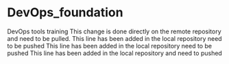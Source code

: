 # DevOps_foundation
 DevOps tools training
This change is done directly on the remote repository and need to be pulled.
This line has been added in the local repository need to be pushed
This line has been added in the local repository need to be pushed
This line has been added in the local repository  and need to pushed
